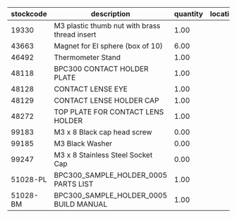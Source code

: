 |stockcode|description|quantity|location|
|---------|-----------|--------|--------|
|19330|M3 plastic thumb nut with brass thread insert|1.00||
|43663|Magnet for EI sphere (box of 10)|6.00||
|46492|Thermometer Stand|1.00||
|48118|BPC300 CONTACT HOLDER PLATE|1.00||
|48128|CONTACT LENSE EYE|1.00||
|48129|CONTACT LENSE HOLDER CAP|1.00||
|48272|TOP PLATE FOR CONTACT LENS HOLDER|1.00||
|99183|M3 x 8 Black cap head screw|0.00||
|99185|M3 Black Washer|0.00||
|99247|M3 x 8 Stainless Steel Socket Cap|0.00||
|51028-PL|BPC300_SAMPLE_HOLDER_0005 PARTS LIST|1.00||
|51028-BM|BPC300_SAMPLE_HOLDER_0005 BUILD MANUAL|1.00||
